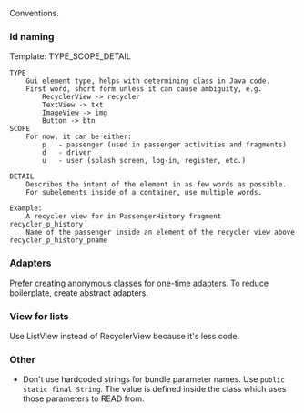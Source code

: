 Conventions.

### Id naming ###

Template: TYPE_SCOPE_DETAIL 

    TYPE
        Gui element type, helps with determining class in Java code.
        First word, short form unless it can cause ambiguity, e.g.
            RecyclerView -> recycler
            TextView -> txt
            ImageView -> img
            Button -> btn
    SCOPE
        For now, it can be either:
            p   - passenger (used in passenger activities and fragments)
            d   - driver
            u   - user (splash screen, log-in, register, etc.)

    DETAIL
        Describes the intent of the element in as few words as possible.
        For subelements inside of a container, use multiple words.

    Example: 
        A recycler view for in PassengerHistory fragment                        recycler_p_history
        Name of the passenger inside an element of the recycler view above      recycler_p_history_pname

### Adapters ###

Prefer creating anonymous classes for one-time adapters.
To reduce boilerplate, create abstract adapters.

### View for lists ###

Use ListView instead of RecyclerView because it's less code.

### Other ###

* Don't use hardcoded strings for bundle parameter names. Use `public static final String`. 
The value is defined inside the class which uses those parameters to READ from.